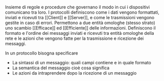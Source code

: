 Insieme di regole e procedure che governano il modo in cui i dispositivi comunicano tra loro. I protocolli definiscono come i dati vengono formattati, inviati e ricevuti tra [[Client]] e [[Server]], e come le trasmissioni vengono gestite in caso di errori.
Permettono a due entità omologhe (stesso strato) uno scambio [[Efficace]] ed [[Efficiente]] delle informazioni.
Definiscono il formato e l'ordine dei messaggi inviati e ricevuti tra entità omologhe della rete e le azioni che vengono fatte per la trasmissione e ricezione dei messaggi.

In un protocollo bisogna specificare
- La sintassi di un messaggio: quali campi contiene e in quale formato
- La semantica del messaggio cioè cosa significa
- Le azioni da intraprendere dopo la ricezione di un messaggio